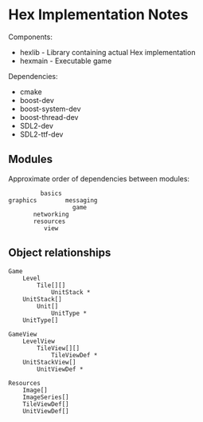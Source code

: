 Hex Implementation Notes
========================

Components:
  * hexlib - Library containing actual Hex implementation
  * hexmain - Executable game

Dependencies:
  * cmake
  * boost-dev
  * boost-system-dev
  * boost-thread-dev
  * SDL2-dev
  * SDL2-ttf-dev


Modules
-------

Approximate order of dependencies between modules:

             basics
    graphics        messaging
                      game
           networking
           resources
              view


Object relationships
--------------------

    Game
        Level
            Tile[][]
                UnitStack *
        UnitStack[]
            Unit[]
                UnitType *
        UnitType[]

    GameView
        LevelView
            TileView[][]
                TileViewDef *
        UnitStackView[]
            UnitViewDef *

    Resources
        Image[]
        ImageSeries[]
        TileViewDef[]
        UnitViewDef[]
